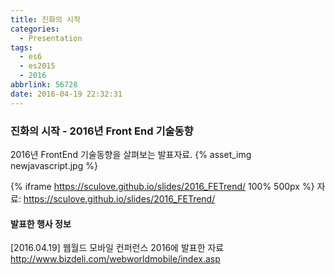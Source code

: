 ```yaml
---
title: 진화의 시작
categories:
  - Presentation
tags:
  - es6
  - es2015
  - 2016
abbrlink: 56728
date: 2016-04-19 22:32:31
---
```


### 진화의 시작 - 2016년 Front End 기술동향

2016년 FrontEnd 기술동향을 살펴보는 발표자료.
{% asset_img newjavascript.jpg %}

{% iframe https://sculove.github.io/slides/2016_FETrend/ 100% 500px %}
자료: https://sculove.github.io/slides/2016_FETrend/

#### 발표한 행사 정보

[2016.04.19] 웹월드 모바일 컨퍼런스 2016에 발표한 자료 http://www.bizdeli.com/webworldmobile/index.asp
